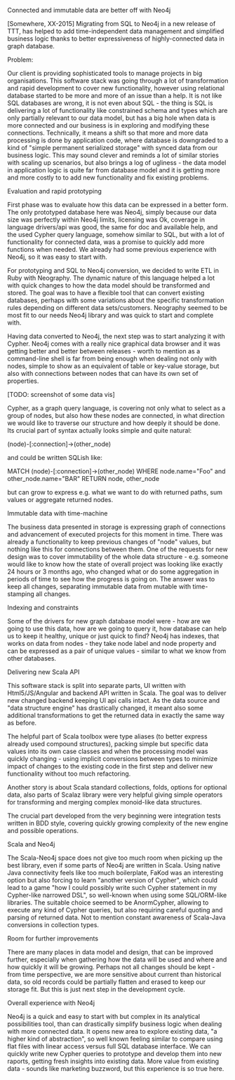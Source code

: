 Connected and immutable data are better off with Neo4j

[Somewhere, XX-2015]
Migrating from SQL to Neo4j in a new release of TTT, has helped to add time-independent data management and simplified business logic thanks to better expressiveness of highly-connected data in graph database.

Problem:

Our client is providing sophisticated tools to manage projects in big organisations. This software stack was going through a lot of transformation and rapid development to cover new functionality, however using relational database started to be more and more of an issue than a help. It is not like SQL databases are wrong, it is not even about SQL - the thing is SQL is delivering a lot of functionality like constrained schema and types which are only partially relevant to our data model, but has a big hole when data is more connected and our business is in exploring and modifying these connections. Technically, it means a shift so that more and more data processing is done by application code, where database is downgraded to a kind of "simple permanent serialized storage" with synced data from our business logic. This may sound clever and reminds a lot of similar stories with scaling up scenarios, but also brings a log of ugliness - the data model in application logic is quite far from database model and it is getting more and more costly to to add new functionality and fix existing problems.

Evaluation and rapid prototyping

First phase was to evaluate how this data can be expressed in a better form. The only prototyped database here was Neo4j, simply because our data size was perfectly within Neo4j limits, licensing was Ok, coverage in language drivers/api was good, the same for doc and available help, and the used Cypher query language, somehow similar to SQL, but with a lot of functionality for connected data, was a promise to quickly add more functions when needed. We already had some previous experience with Neo4j, so it was easy to start with.

For prototyping and SQL to Neo4j conversion, we decided to write ETL in Ruby with Neography. The dynamic nature of this language helped a lot with quick changes to how the data model should be transformed and stored. The goal was to have a flexible tool that can convert existing databases, perhaps with some variations about the specific transformation rules depending on different data sets/customers. Neography seemed to be most fit to our needs Neo4j library and was quick to start and complete with.

Having data converted to Neo4j, the next step was to start analyzing it with Cypher. Neo4j comes with a really nice graphical data browser and it was getting better and better between releases - worth to mention as a command-line shell is far from being enough when dealing not only with nodes, simple to show as an equivalent of table or key-value storage, but also with connections between nodes that can have its own set of properties.

[TODO: screenshot of some data vis]

Cypher, as a graph query language, is covering not only what to select as a group of nodes, but also how these nodes are connected, in what direction we would like to traverse our structure and how deeply it should be done. Its crucial part of syntax actually looks simple and quite natural:

(node)-[:connection]->(other_node)

and could be written SQLish like:

MATCH (node)-[:connection]->(other_node)
WHERE node.name="Foo" and other_node.name="BAR"
RETURN node, other_node

but can grow to express e.g. what we want to do with returned paths, sum values or aggregate returned nodes.

Immutable data with time-machine

The business data presented in storage is expressing graph of connections and advancement of executed projects for this moment in time. There was already a functionality to keep previous changes of "node" values, but nothing like this for connections between them. One of the requests for new design was to cover immutability of the whole data structure - e.g. someone would like to know how the state of overall project was looking like exactly 24 hours or 3 months ago, who changed what or do some aggregation in periods of time to see how the progress is going on. The answer was to keep all changes, separating immutable data from mutable with time-stamping all changes.

Indexing and constraints

Some of the drivers for new graph database model were - how are we going to use this data, how are we going to query it, how database can help us to keep it healthy, unique or just quick to find? Neo4j has indexes, that works on data from nodes - they take node label and node property and can be expressed as a pair of unique values - similar to what we know from other databases.

Delivering new Scala API

This software stack is split into separate parts, UI written with Html5/JS/Angular and backend API written in Scala. The goal was to deliver new changed backend keeping UI api calls intact. As the data source and "data structure engine" has drastically changed, it meant also some additional transformations to get the returned data in exactly the same way as before.

The helpful part of Scala toolbox were type aliases (to better express already used compound structures), packing simple but specific data values into its own case classes and when the processing model was quickly changing - using implicit conversions between types to minimize impact of changes to the existing code in the first step and deliver new functionality without too much refactoring.

Another story is about Scala standard collections, folds, options for optional data, also parts of Scalaz library were very helpful giving simple operators for transforming and merging complex monoid-like data structures.

The crucial part developed from the very beginning were integration tests written in BDD style, covering quickly growing complexity of the new engine and possible operations.

Scala and Neo4j

The Scala-Neo4j space does not give too much room when picking up the best library, even if some parts of Neo4j are written in Scala. Using native Java connectivity feels like too much boilerplate, FaKod was an interesting option but also forcing to learn "another version of Cypher", which could lead to a game "how I could possibly write such Cypher statement in my Cypher-like narrowed DSL", so well-known when using some SQL/ORM-like libraries. The suitable choice seemed to be AnormCypher, allowing to execute any kind of Cypher queries, but also requiring careful quoting and parsing of returned data. Not to mention constant awareness of Scala-Java conversions in collection types.

Room for further improvements

There are many places in data model and design, that can be improved further, especially when gathering how the data will be used and where and how quickly it will be growing. Perhaps not all changes should be kept - from time perspective, we are more sensitive about current than historical data, so old records could be partially flatten and erased to keep our storage fit. But this is just next step in the development cycle.

Overall experience with Neo4j

Neo4j is a quick and easy to start with but complex in its analytical possibilities tool, than can drastically simplify business logic when dealing with more connected data. It opens new area to explore existing data, "a higher kind of abstraction", so well known feeling similar to compare using flat files with linear access versus full SQL database interface. We can quickly write new Cypher queries to prototype and develop them into new raports, getting fresh insights into existing data. More value from existing data - sounds like marketing buzzword, but this experience is so true here.
